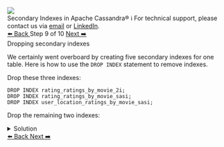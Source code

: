 <!-- TOP -->
<div class="top">
  <img src="https://datastax-academy.github.io/katapod-shared-assets/images/ds-academy-logo.svg" />
  <div class="scenario-title-section">
    <span class="scenario-title">Secondary Indexes in Apache Cassandra®</span>
    <span class="scenario-subtitle">ℹ️ For technical support, please contact us via <a href="mailto:aleksandr.volochnev@datastax.com">email</a> or <a href="https://dtsx.io/aleks">LinkedIn</a>.</span> 
  </div>
</div>

<!-- NAVIGATION -->
<div id="navigation-top" class="navigation-top">
 <a href='command:katapod.loadPage?[{"step":"step8"}]'
   class="btn btn-dark navigation-top-left">⬅️ Back
 </a>
<span class="step-count"> Step 9 of 10</span>
 <a href='command:katapod.loadPage?[{"step":"step10"}]'
    class="btn btn-dark navigation-top-right">Next ➡️
  </a>
</div>

<!-- CONTENT -->

<div class="step-title">Dropping secondary indexes</div>

We certainly went overboard by creating five secondary indexes for one table. Here is how to use the `DROP INDEX` statement 
to remove indexes.

Drop these three indexes:
```
DROP INDEX rating_ratings_by_movie_2i;
DROP INDEX rating_ratings_by_movie_sasi;
DROP INDEX user_location_ratings_by_movie_sasi;
```

Drop the remaining two indexes:
<details>
  <summary>Solution</summary>

```
DROP INDEX date_rated_ratings_by_movie_2i;
DROP INDEX date_rated_ratings_by_movie_sasi;
```

</details>

<!-- NAVIGATION -->
<div id="navigation-bottom" class="navigation-bottom">
 <a href='command:katapod.loadPage?[{"step":"step8"}]'
   class="btn btn-dark navigation-bottom-left">⬅️ Back
 </a>
 <a href='command:katapod.loadPage?[{"step":"step10"}]'
    class="btn btn-dark navigation-bottom-right">Next ➡️
  </a>
</div>

